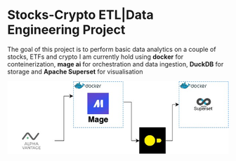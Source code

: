 # Stocks-Crypto ETL|Data Engineering Project

The goal of this project is to perform basic data analytics on a couple of stocks, ETFs and crypto I am currently hold using **docker** for conteinerization, **mage ai** for orchestration and data ingestion, **DuckDB** for storage and **Apache Superset** for visualisation

![Data Workflow](images/mageFinance.jpg)


